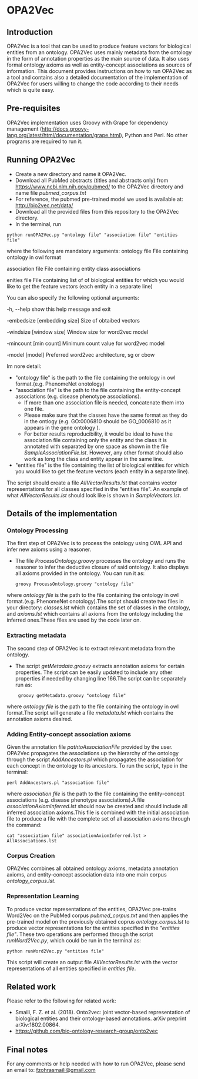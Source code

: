 # OPA2Vec
## Introduction
OPA2Vec is a tool that can be used to produce feature vectors for biological entities from an ontology. OPA2Vec uses mainly metadata from the ontology in the form of annotation properties as the main source of data. It also uses formal ontology axioms as well as entity-concept associations as sources of information. 
This document provides instructions on how to run OPA2Vec as a tool and contains also a detailed documentation of the implementation of OPA2Vec for users willing to change the code according to their needs which is quite easy.
## Pre-requisites
OPA2Vec implementation uses Groovy with Grape for dependency management (http://docs.groovy-lang.org/latest/html/documentation/grape.html), Python and Perl. No other programs are required to run it.
## Running OPA2Vec
- Create a new directory and name it OPA2Vec.
- Download all PubMed abstracts (titles and abstracts only) from https://www.ncbi.nlm.nih.gov/pubmed/ to the OPA2Vec directory and name file  *pubmed_corpus.txt*
- For reference, the pubmed pre-trained model we used is available at: http://bio2vec.net/data/
- Download all the provided files from this repository to the OPA2Vec directory.
- In the terminal, run 
```
python runOPA2Vec.py "ontology file" "association file" "entities file"
```
where the following are mandatory arguments:
  ontology file         File containing ontology in owl format
  
  association file      File containing entity class associations
  
  enities file          File containing list of of biological entities for
                        which you would like to get the feature vectors (each
                        entity in a separate line)
                        

You can also specify the following optional arguments:

  -h, --help            show this help message and exit
  
  -embedsize [embedding size]
                        Size of obtaibed vectors
                        
  -windsize [window size]
                        Window size for word2vec model
                        
  -mincount [min count]
                        Minimum count value for word2vec model
                        
  -model [model]        Preferred word2vec architecture, sg or cbow
  
Im nore detail:
- "ontology file" is the path to the file containing the ontology in owl format.(e.g. PhenomeNet onotology)
- "association file" is the path to the file containing the entity-concept associations (e.g. disease phenotype associations).  
    + If more than one association file is needed, concatenate them into one file.
    + Please make sure that the classes have the same format as they do in the ontlogy (e.g. GO:0006810 should be GO_0006810 as it appears in the gene ontology ).
    + For better results reproducibility, it would be ideal to have the association file containing only the entity and the class it is annotated with separated by one space as shown in the file *SampleAssociationFile.lst*. However, any other format should also work as long the class and entity appear in the same line.
- "entities file" is the file containing the list of biological entities for which you would like to get the feature vectors (each entity in a separate line).

The script should create a file *AllVectorResults.lst* that contains vector representations for all classes specified in the "entities file". An example of what *AllVectorResults.lst* should look like is shown in *SampleVectors.lst*.
## Details of the implementation
### Ontology Processing
The first step of OPA2Vec is to process the ontology using OWL API and infer new axioms using a reasoner. 
- The file *ProcessOntology.groovy* processes the ontology and runs the reasoner to infer the deductive closure of said ontology. It also displays all axioms provided in the ontology. You can run it as:
    ```
    groovy ProcessOntology.groovy "ontology file"
    ```
 
 where *ontology file* is the path to the file containing the ontology in owl format.(e.g. PhenomeNet onotology).The script should create two files in your directory: *classes.lst*  which contains the set of classes in the ontology, and  *axioms.lst*  which contains all axioms from the ontology including the inferred ones.These files are used by the code later on.
 
### Extracting metadata
The second step of OPA2Vec is to extract relevant metadata from the ontology.
- The script *getMetadata.groovy* extracts annotation axioms for certain properties. The script can be easily updated to include any other properties if needed by changing line 166.The script can be separately run as:
   ```
    groovy getMetadata.groovy "ontology file"
   ```
 
 where  *ontology file* is the path to the file containing the ontology in owl format.The script will generate a file *metadata.lst* which contains the annotation axioms desired.
### Adding Entity-concept association axioms
Given the annotation file *pathtoAssociationFile* provided by the user. OPA2Vec propagates the associations up the hierarchy of the ontology through the script *AddAncestors.pl* which propagates the association for each concept in the ontology to its ancestors. To run the script, type in the terminal: 
   ```
   perl AddAncestors.pl "association file"
   ```
 where *association file* is the path to the file containing the entity-concept associations (e.g. disease phenotype associations).A file *associationAxiomInferred.lst* should now be created and should include all inferred association axioms.This file is combined with the initial association file to produce a file with the complete set of all association axioms through the command:
   ```
   cat "association file" associationAxiomInferred.lst > AllAssociations.lst
   ```

### Corpus Creation
OPA2Vec combines all obtained ontology axioms, metadata annotation axioms, and entity-concept association data into one main corpus *ontology_corpus.lst*.
### Representation Learning 
To produce vector representations of the entities, OPA2Vec pre-trains Word2Vec on the PubMed corpus *pubmed_corpus.txt* and then applies the pre-trained model on the previously obtained coprus *ontology_corpus.lst* to produce vector representations for the entities specified in the *"entities file"*. These two operations are performed through the script *runWord2Vec.py*, which could be run in the terminal as:
```
python runWord2Vec.py "entities file"
```
  This script will create an output file *AllVectorResults.lst*  with the vector representations of all entities specified in *entities file*.
## Related work
Please refer to the following  for related work:
- Smaili, F. Z. et al. (2018). Onto2vec: joint vector-based representation of
biological entities and their ontology-based annotations. arXiv preprint
arXiv:1802.00864.
- https://github.com/bio-ontology-research-group/onto2vec
## Final notes
For any comments or help needed with how to run OPA2Vec, please send an email to: fzohrasmaili@gmail.com
